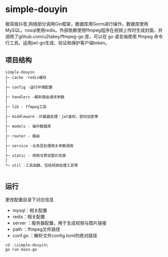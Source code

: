 # simple-douyin

极简版抖音,网络部分调用Gin框架，数据库用Gorm进行操作。数据库使用MySQL。nosql使用redis。外部依赖使用ffmpeg程序在视频上传时生成封面，并调用了github.com/u2takey/ffmpeg-go 库，可以在 go 语言端使用 ffmpeg 命令行工具。运用jwt-go生成、验证和保护客户端token。


## 项目结构
```
simple-douyin
├─ cache -redis缓存
│
├─ config -运行环境配置
│  
├─ handlers -解析路由请求参数         
│  
├─ lib - ffmpeg工具
│ 
├─ middleware -拦截器处理：jwt鉴权，密码加密等
│  
├─ models - 操作数据库
│  
├─ router - 路由
│  
├─ service -业务层处理相关参数调用
│  
├─ static - 视频与预览图片存放   
|        
└─ util -工具函数，包括视频处理工具等
  

```

## 运行

更改配置目录下对应信息
- mysql：相关配置
- redis：相关配置
- server ：服务器配置，用于生成视频与图片链接
- path ：ffmpeg文件路径
- conf.go ：解析文件config.toml的绝对路径

```
cd .\simple-douyin\
go run main.go
```
